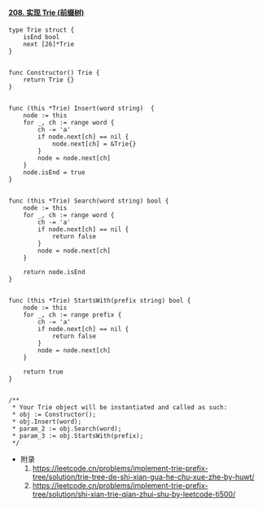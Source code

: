 #### [208. 实现 Trie (前缀树)](https://leetcode.cn/problems/implement-trie-prefix-tree/)

```golang
type Trie struct {
    isEnd bool
    next [26]*Trie
}


func Constructor() Trie {
    return Trie {}
}


func (this *Trie) Insert(word string)  {
    node := this
    for _, ch := range word {
        ch -= 'a'
        if node.next[ch] == nil {
            node.next[ch] = &Trie{}
        }
        node = node.next[ch]
    }
    node.isEnd = true
}


func (this *Trie) Search(word string) bool {
    node := this
    for _, ch := range word {
        ch -= 'a'
        if node.next[ch] == nil {
            return false
        }
        node = node.next[ch]
    }

    return node.isEnd
}


func (this *Trie) StartsWith(prefix string) bool {
    node := this
    for _, ch := range prefix {
        ch -= 'a'
        if node.next[ch] == nil {
            return false
        }
        node = node.next[ch]
    }

    return true
}


/**
 * Your Trie object will be instantiated and called as such:
 * obj := Constructor();
 * obj.Insert(word);
 * param_2 := obj.Search(word);
 * param_3 := obj.StartsWith(prefix);
 */
```

- 附录
  1. https://leetcode.cn/problems/implement-trie-prefix-tree/solution/trie-tree-de-shi-xian-gua-he-chu-xue-zhe-by-huwt/
  2. https://leetcode.cn/problems/implement-trie-prefix-tree/solution/shi-xian-trie-qian-zhui-shu-by-leetcode-ti500/